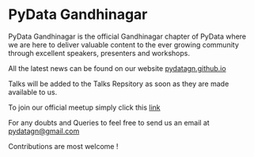 # PyData Gandhinagar 

PyData Gandhinagar is the official Gandhinagar chapter of PyData where we are here to deliver valuable content to the ever growing community through excellent speakers, presenters and workshops.

All the latest news can be found on our website [pydatagn.github.io](pydatagn.github.io)

Talks will be added to the Talks Repsitory as soon as they are made available to us.

To join our official meetup simply click this [link](https://www.meetup.com/PyData-Gandhinagar/) 

For any doubts and Queries to feel free to send us an email at [pydatagn@gmail.com](pydatagn@gmail.com)


Contributions are most welcome ! 








